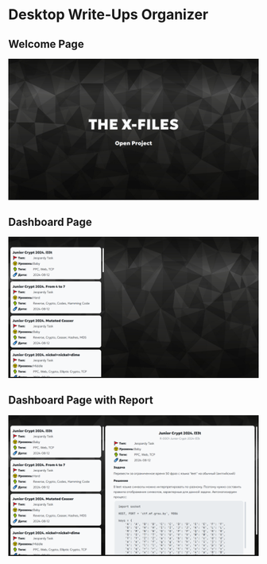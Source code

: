 # Desktop Write-Ups Organizer
## Welcome Page
![Welcome](./Docs/Welcome.png "Welcome")
## Dashboard Page
![Dashboard](./Docs/Dashboard.png "Dashbord")
## Dashboard Page with Report
![Report](./Docs/Report.png "Report")
